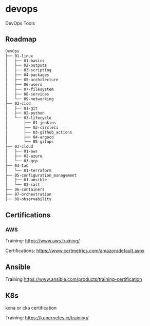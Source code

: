 # devops
DevOps Tools 

## Roadmap

```bash
DevOps
├── 01-linux
│   ├── 01-basics
│   ├── 02-outputs
│   ├── 03-scripting
│   ├── 04-packages
│   ├── 05-architecture
│   ├── 06-users
│   ├── 07-filesystem
│   ├── 08-services
│   └── 09-networking
├── 02-cicd
│   ├── 01-git
│   ├── 02-python
│   └── 03-lifecycle
│       ├── 01-jenkins
│       ├── 02-circleci
│       ├── 03-github_actions
│       ├── 04-argocd
│       └── 05-gitops
├── 03-cloud
│   ├── 01-aws
│   ├── 02-azure
│   └── 03-gcp
├── 04-IaC
│   └── 01-terraform
├── 05-configuration_management
│   ├── 01-ansible
│   └── 02-salt
├── 06-containers
├── 07-orchestration
├── 08-observability

```

## Certifications

### AWS

Training:
https://www.aws.training/

Certifications:
https://www.certmetrics.com/amazon/default.aspx

## Ansible

Training
https://www.ansible.com/products/training-certification

## K8s

kcna or cka certification

Training: 
https://kubernetes.io/training/

